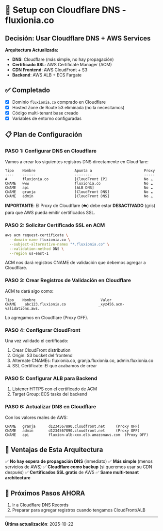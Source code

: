# 🚀 Setup con Cloudflare DNS - fluxionia.co

## Decisión: Usar Cloudflare DNS + AWS Services

**Arquitectura Actualizada:**
- **DNS**: Cloudflare (más simple, no hay propagación)
- **Certificado SSL**: AWS Certificate Manager (ACM)
- **CDN Frontend**: AWS CloudFront + S3
- **Backend**: AWS ALB + ECS Fargate

## ✅ Completado

- [x] Dominio `fluxionia.co` comprado en Cloudflare
- [x] Hosted Zone de Route 53 eliminada (no la necesitamos)
- [x] Código multi-tenant base creado
- [x] Variables de entorno configuradas

## 📋 Plan de Configuración

### PASO 1: Configurar DNS en Cloudflare

Vamos a crear los siguientes registros DNS directamente en Cloudflare:

```
Tipo    Nombre                  Apunta a                        Proxy
----    ------                  --------                        -----
A       fluxionia.co            [CloudFront IP]                 No ☁️
CNAME   www                     fluxionia.co                    No ☁️
CNAME   api                     [ALB DNS]                       No ☁️
CNAME   granja                  [CloudFront DNS]                No ☁️
CNAME   admin                   [CloudFront DNS]                No ☁️
```

**IMPORTANTE**: El Proxy de Cloudflare (☁️) debe estar **DESACTIVADO** (gris) para que AWS pueda emitir certificados SSL.

### PASO 2: Solicitar Certificado SSL en ACM

```bash
aws acm request-certificate \
  --domain-name fluxionia.co \
  --subject-alternative-names "*.fluxionia.co" \
  --validation-method DNS \
  --region us-east-1
```

ACM nos dará registros CNAME de validación que debemos agregar a Cloudflare.

### PASO 3: Crear Registros de Validación en Cloudflare

ACM te dará algo como:

```
Tipo    Nombre                              Valor
CNAME   _abc123.fluxionia.co               _xyz456.acm-validations.aws.
```

Lo agregamos en Cloudflare (Proxy OFF).

### PASO 4: Configurar CloudFront

Una vez validado el certificado:
1. Crear CloudFront distribution
2. Origin: S3 bucket del frontend
3. Alternate CNAMEs: fluxionia.co, granja.fluxionia.co, admin.fluxionia.co
4. SSL Certificate: El que acabamos de crear

### PASO 5: Configurar ALB para Backend

1. Listener HTTPS con el certificado de ACM
2. Target Group: ECS tasks del backend

### PASO 6: Actualizar DNS en Cloudflare

Con los valores reales de AWS:

```
CNAME   granja      d1234567890.cloudfront.net     (Proxy OFF)
CNAME   admin       d1234567890.cloudfront.net     (Proxy OFF)
CNAME   api         fluxion-alb-xxx.elb.amazonaws.com  (Proxy OFF)
```

## 🎯 Ventajas de Esta Arquitectura

✅ **No hay espera de propagación DNS** (inmediato)
✅ **Más simple** (menos servicios de AWS)
✅ **Cloudflare como backup** (si queremos usar su CDN después)
✅ **Certificados SSL gratis** de AWS
✅ **Same multi-tenant architecture**

## 📝 Próximos Pasos AHORA

1. Ir a Cloudflare DNS Records
2. Preparar para agregar registros cuando tengamos CloudFront/ALB

---
**Última actualización**: 2025-10-22
